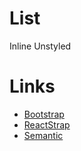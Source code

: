 # List

Inline
Unstyled

# Links

- [Bootstrap](https://getbootstrap.com/docs/4.0/content/typography/#lists)
- [ReactStrap](https://reactstrap.github.io/components/listgroup/)
- [Semantic](https://github.com/Semantic-Org/Semantic-UI-React/tree/master/src/elements/List)
